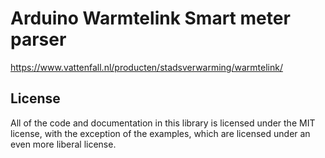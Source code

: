 # Arduino Warmtelink Smart meter parser

https://www.vattenfall.nl/producten/stadsverwarming/warmtelink/

## License

All of the code and documentation in this library is licensed under the
MIT license, with the exception of the examples, which are licensed
under an even more liberal license.
